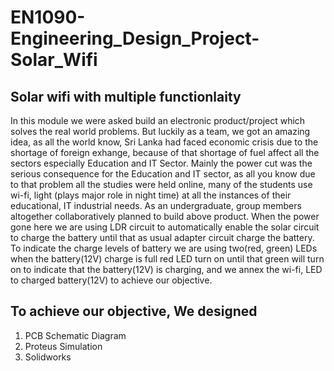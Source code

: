 # EN1090-Engineering_Design_Project-Solar_Wifi

## Solar wifi with multiple functionlaity

In this module we were asked build an electronic product/project which solves the real world problems. But luckily as a team, we got an amazing idea, as all the world know, Sri Lanka had faced economic crisis due to the shortage of foreign exhange, because of that shortage of fuel affect all the sectors especially Education and IT Sector. Mainly the power cut was the serious consequence for the Education and IT sector, as all you know due to that problem all the studies were held online, many of the students use wi-fi, light (plays major role in night time)  at all the instances of their educational, IT industrial needs. As an undergraduate, group members altogether collaboratively planned to build above product. When the power gone here we are using LDR circuit to automatically enable the solar circuit to charge the battery until that as usual adapter circuit charge the battery. To indicate the charge levels of battery we are using two(red, green) LEDs when the battery(12V) charge is full red LED turn on until that green will turn on to indicate that the battery(12V) is charging, and we annex the wi-fi, LED to charged battery(12V) to achieve our objective.

## To achieve our objective, We designed
1. PCB Schematic Diagram
2. Proteus Simulation
3. Solidworks


